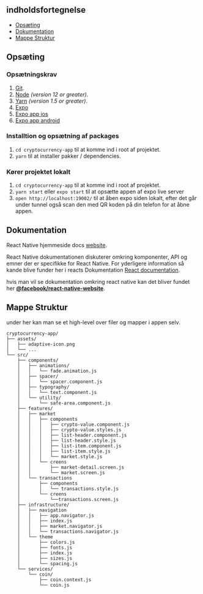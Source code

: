 ## indholdsfortegnelse

- [Opsæting](#opsæting)
- [Dokumentation](#dokumentation)
- [Mappe Struktur](#mappe-struktur)

## Opsæting

### Opsætningskrav

1.  [Git](https://git-scm.com/downloads).
1.  [Node](https://nodejs.org/en/download/) _(version 12 or greater)_.
1.  [Yarn](https://yarnpkg.com/lang/en/docs/install/) _(version 1.5 or greater)_.
1.  [Expo](https://docs.expo.dev/get-started/installation/)
1.  [Expo app ios](https://apps.apple.com/us/app/expo-go/id982107779)
1.  [Expo app android](https://play.google.com/store/apps/details?id=host.exp.exponent&hl=da&gl=US)

### Installtion og opsætning af packages

1.  `cd cryptocurrency-app` til at komme ind i root af projektet.
1.  `yarn` til at installer pakker / dependencies.

### Kører projektet lokalt 

1.  `cd cryptocurrency-app` til at komme ind i root af projektet.
1.  `yarn start` eller `expo start` til at opsætte appen af expo live server 
1.  `open http://localhost:19002/` til at åben expo siden lokalt, efter det går under tunnel også scan den med QR koden på din telefon for at åbne appen.


## Dokumentation

React Native hjemmeside docs [website][docs].

React Native dokumentationen diskuterer omkring komponenter, API og emner der er specifikke for React Native. For yderligere information så kande blive funder her i reacts Dokumentation [React documentation][r-docs].

hvis man vil se dokumentation omkring react native kan det bliver fundet her [**@facebook/react-native-website**][repo-website].

[docs]: https://reactnative.dev/docs/getting-started
[r-docs]: https://reactjs.org/docs/getting-started.html
[repo-website]: https://github.com/facebook/react-native-website

## Mappe Struktur

under her kan man se et high-level over filer og mapper i appen selv.

```
cryptocurrency-app/
├── assets/
│   ├── adaptive-icon.png
│   └── ...
└── src/
    ├── components/
    │   ├── animations/
    │   │   └── fade.animation.js
    │   ├── spacer/
    │   │   └── spacer.component.js
    │   ├── typography/
    │   │   └── text.component.js
    │   └── utility/
    │       └── safe-area.component.js
    ├── features/
    │   ├── market
    │   │   ├── components
    │   │   │   ├── crypto-value.component.js
    │   │   │   ├── crypto-value.styles.js
    │   │   │   ├── list-header.component.js
    │   │   │   ├── list-header.style.js
    │   │   │   ├── list-item.component.js
    │   │   │   ├── list-item.style.js
    │   │   │   └── market.style.js
    │   │   └── creens
    │   │       ├── market-detail.screen.js
    │   │       └── market.screen.js
    │   └── transactions
    │       ├── components
    │       │   └── transactions.style.js
    │       └── creens
    │           └──transactions.screen.js
    ├── infrastructure/
    │   ├── navigation
    │   │   ├── app.navigator.js
    │   │   ├── index.js
    │   │   ├── market.navigator.js
    │   │   └── transactions.navigator.js
    │   └── theme
    │       ├── colors.js
    │       ├── fonts.js
    │       ├── index.js
    │       ├── sizes.js
    │       └── spacing.js
    └── services/
        └── coin/
            ├── coin.context.js
            └── coin.js

```
